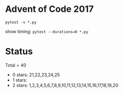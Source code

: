 Advent of Code 2017
===================

```pytest -v *.py```

show timing:
```pytest --durations=0 *.py```

Status
======

Total = 40

- 0 stars: 21,22,23,24,25
- 1 stars: 
- 2 stars: 1,2,3,4,5,6,7,8,9,10,11,12,13,14,15,16,17,18,19,20